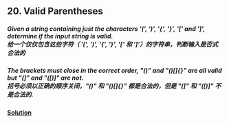 ## 20. Valid Parentheses

##### Given a string containing just the characters '(', ')', '{', '}', '[' and ']', determine if the input string is valid.<br>给一个仅仅包含这些字符（ '(', ')', '{', '}', '[' 和 ']'）的字符串，判断输入是否式合法的

##### The brackets must close in the correct order, "()" and "()[]{}" are all valid but "(]" and "([)]" are not.<br>括号必须以正确的顺序关闭，"()" 和 "()[]{}" 都是合法的，但是 "(]" 和 "([)]" 不是合法的.

#### [Solution](https://github.com/Jucongyuan/LeetCode_Java/blob/master/src/com/jucongyuan/easy/_0020/Solution.java)
